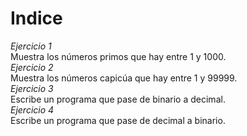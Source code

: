 # Indice  
*Ejercicio 1*  
Muestra los números primos que hay entre 1 y 1000.  
*Ejercicio 2*  
Muestra los números capicúa que hay entre 1 y 99999.  
*Ejercicio 3*  
Escribe un programa que pase de binario a decimal.  
*Ejercicio 4*  
Escribe un programa que pase de decimal a binario.  